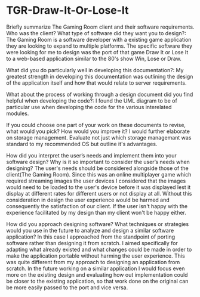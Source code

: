 # TGR-Draw-It-Or-Lose-It
Briefly summarize The Gaming Room client and their software requirements. Who was the client? What type of software did they want you to design?:
The Gaming Room is a software developer with a existing game application they are looking to expand to multiple platforms.  The specific software they were looking for me to design was the port of that game Draw It or Lose It to a web-based application similar to the 80's show Win, Lose or Draw. 

What did you do particularly well in developing this documentation?:
My greatest strength in developing this documentation was outlining the design of the application itself and how that would relate to server requirements.

What about the process of working through a design document did you find helpful when developing the code?:
I found the UML diagram to be of particular use when developing the code for the various interelated modules.

If you could choose one part of your work on these documents to revise, what would you pick? How would you improve it?
I would further elaborate on storage management.  Evaluate not just which storage managemant was standard to my recommended OS but outline it's advantages.

How did you interpret the user’s needs and implement them into your software design? Why is it so important to consider the user’s needs when designing?
The user's needs should be considered alongside those of the client(The Gaming Room).  Since this was an online multiplayer game which required streaming images the user devices I considered that the images would need to be loaded to the user's device before it was displayed lest it display at different rates for different users or not display at all.  Without this consideration in design the user experience would be harmed and consequently the satisfaction of our client.  If the user isn't happy with the experience facilitated by my design than my client won't be happy either.

How did you approach designing software? What techniques or strategies would you use in the future to analyze and design a similar software application?
In this case I approached from the standpoint of porting software rather than designing it from scratch.  I aimed specifically for adapting what already existed and what changes could be made in order to make the application portable without harming the user experience.  This was quite different from my approach to designing an application from scratch.  In the future working on a similar application I would focus even more on the existing design and evaluating how out implementation could be closer to the existing application, so that work done on the original can be more easily passed to the port and vice versa.
